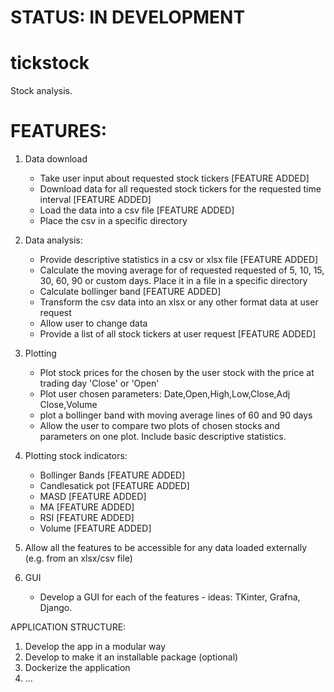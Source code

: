 # STATUS: IN DEVELOPMENT

# tickstock
Stock analysis.

# FEATURES:
1. Data download
    - Take user input about requested stock tickers [FEATURE ADDED]
    - Download data for all requested stock tickers for the requested time interval [FEATURE ADDED]
    - Load the data into a csv file [FEATURE ADDED]
    - Place the csv in a specific directory

2. Data analysis:
    - Provide descriptive statistics in a csv or xlsx file [FEATURE ADDED]
    - Calculate the moving average for of requested requested of 5, 10, 15, 30, 60, 90 or custom days. Place it in a file in a specific directory
    - Calculate bollinger band [FEATURE ADDED]
    - Transform the csv data into an xlsx or any other format data at user request
    - Allow user to change data
    - Provide a list of all stock tickers at user request [FEATURE ADDED]

3. Plotting
    - Plot stock prices for the chosen by the user stock with the price at trading day 'Close' or 'Open' 
    - Plot user chosen parameters: Date,Open,High,Low,Close,Adj Close,Volume
    - plot a bollinger band with moving average lines of 60 and 90 days
    - Allow the user to compare two plots of chosen stocks and parameters on one plot. Include basic descriptive statistics.

4. Plotting stock indicators:
   - Bollinger Bands [FEATURE ADDED]
   - Candlesatick pot [FEATURE ADDED]
   - MASD [FEATURE ADDED]
   - MA [FEATURE ADDED]
   - RSI [FEATURE ADDED]
   - Volume [FEATURE ADDED]

5. Allow all the features to be accessible for any data loaded externally (e.g. from an xlsx/csv file)

6. GUI
    - Develop a GUI for each of the features - ideas: TKinter, Grafna, Django.

APPLICATION STRUCTURE:
1. Develop the app in a modular way
2. Develop to make it an installable package (optional)
3. Dockerize the application
4. ...
